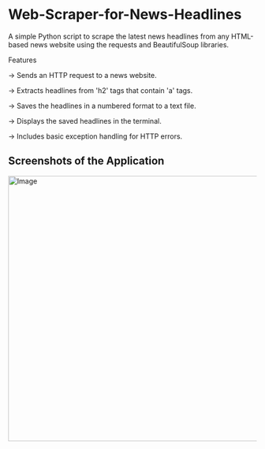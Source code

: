 # Web-Scraper-for-News-Headlines
A simple Python script to scrape the latest news headlines from any HTML-based news website using the requests and BeautifulSoup libraries.

Features

-> Sends an HTTP request to a news website.

-> Extracts headlines from 'h2' tags that contain 'a' tags.

-> Saves the headlines in a numbered format to a text file.

-> Displays the saved headlines in the terminal.

-> Includes basic exception handling for HTTP errors.

## Screenshots of the Application
<img width="1155" height="539" alt="Image" src="https://github.com/user-attachments/assets/3e4108d9-9a9b-4fae-9d46-68e3d88d9fae" />
